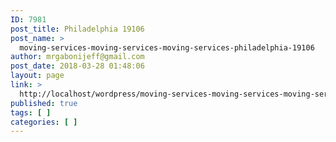 ```yaml
---
ID: 7981
post_title: Philadelphia 19106
post_name: >
  moving-services-moving-services-moving-services-philadelphia-19106
author: mrgabonijeff@gmail.com
post_date: 2018-03-28 01:48:06
layout: page
link: >
  http://localhost/wordpress/moving-services-moving-services-moving-services-philadelphia-19106/
published: true
tags: [ ]
categories: [ ]
---
```

